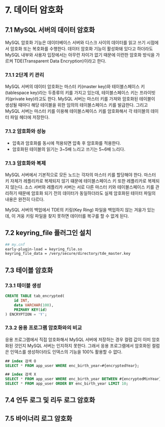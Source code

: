 # 7. 데이터 암호화

## 7.1 MySQL 서버의 데이터 암호화

MySQL 암호화 기능은 데이터베이스 서버와 디스크 사이의 데이터를 읽고 쓰기 시점에서 암호화 또는 복호화를 수행한다.
데이터 암호화 기능이 활성화돼 있다고 하더라도 MySQL 내부와 사용자 입장에서는 아무런 차이가 없기 때문에 이런한 암호화 방식을 가르켜 TDE(Transparent Data Encryption)이라고 한다.

### 7.1.1 2단계 키 관리

MySQL 서버의 데이터 암호화는 마스터 키(master key)와 테이블스페이스 키(tablespace key)라는 두종류의 키를 가지고 있는데, 테이블스페이스 키는 프라이빗 키(private key)라고도 한다.
MySQL 서버는 마스터 키를 가져와 암호화된 테이블이 생성될 때마다 해당 테이블을 위한 임의의 테이블스페이스 키를 발급한다.
그리고 MySQL 서버는 마스터 키를 이용해 테이블스페이스 키를 암호화해서 각 테이블의 데이터 파일 헤더에 저장한다.

### 7.1.2 암호화와 성능

- 압축과 암호화를 동시에 적용되면 압축 후 암호화를 적용한다.
- 암호화된 테이블의 읽기는 3~5배 느리고 쓰기는 5~6배 느리다.

### 7.1.3 암호화와 복제

MySQL 서버에서 기본적으로 모든 노드는 각자의 마스터 키를 할당해야 한다.
마스터 키 자체가 레플리카로 복제되지 않기 떄문에 테이블스페이스 키 또한 레플리카로 복제되지 않는다.
소스 서버와 레플리카 서버는 서로 다른 마스터 키와 테이블스페이스 키를 관리하기 때문에 암호화 되기 전의 데이터가 동일하더라도 실제 암호화된 테이터 파일의 내용은 완전히 다르다.

MySQL 서버의 백업에서 TDE의 키링(Key Ring) 파일을 백업하지 않는 겨웅가 있는데, 이 겨웅 키링 파일을 찾지 못하면 데이터를 복구를 할 수 없게 된다.

## 7.2 keyring_file 플러그인 설치

```bash
## my.cnf
early-plugin-load = keyring_file.so
keyring_file_data = /very/secure/directory/tde_master.key
```

## 7.3 테이블 암호화

### 7.3.1 테이블 생성

```sql
CREATE TABLE tab_encrypted(
    id INT,
    data VARCHAR(100),
    PRIMARY KEY(id)
) ENCRYPTION = 'Y';
```

### 7.3.2 응용 프로그램 암호화와의 비교

응용 프로그램에서 직접 암호화해서 MySQL 서버에 저장하는 경우 컬럼 값이 이미 암호화된 것인지 MySQL 서버는 인지하지 못한다.
그래서 응용 프로그램에서 암호화된 컬럼은 인덱스를 생성하더라도 인덱스의 기능을 100% 활용할 수 없다.

```sql
## index 검색 O
SELECT * FROM app_user WHERE enc_birth_year=#{encryptedYear};

## index 검색 X
SELECT * FROM app_user WHERE enc_birth_year BETWEEN #{encryptedMinYear} AND #{encryptedMaxYear};
SELECT * FROM app_user ORDER BY enc_birth_year LIMIT 10;
```

## 7.4 언두 로그 및 리두 로그 암호화

## 7.5 바이너리 로그 암호화
